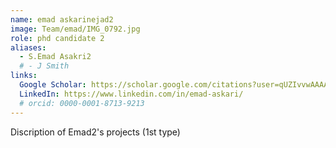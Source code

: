 ```yaml
---
name: emad askarinejad2
image: Team/emad/IMG_0792.jpg
role: phd candidate 2
aliases:
  - S.Emad Asakri2
  # - J Smith
links:
  Google Scholar: https://scholar.google.com/citations?user=qUZIvvwAAAAJ&hl=en
  LinkedIn: https://www.linkedin.com/in/emad-askari/
  # orcid: 0000-0001-8713-9213
---
```


Discription of Emad2's projects (1st type)